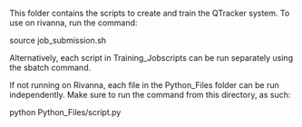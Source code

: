 This folder contains the scripts to create and train the QTracker system. To use on rivanna, run the command:

source job_submission.sh

Alternatively, each script in Training_Jobscripts can be run separately using the sbatch command.

If not running on Rivanna, each file in the Python_Files folder can be run independently. Make sure to run the command from this directory, as such:

python Python_Files/script.py
